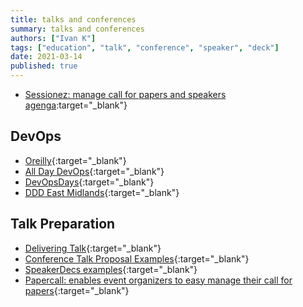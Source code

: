 ```yaml
---
title: talks and conferences
summary: talks and conferences
authors: ["Ivan K"]
tags: ["education", "talk", "conference", "speaker", "deck"]
date: 2021-03-14
published: true
---
```


- [Sessionez: manage call for papers and speakers agenga](https://sessionize.com/):target="_blank"}

## DevOps

- [Oreilly][oreily-devops]{:target="_blank"}
- [All Day DevOps](https://www.alldaydevops.com){:target="_blank"}
- [DevOpsDays](https://devopsdays.org){:target="_blank"}
- [DDD East Midlands](https://www.dddeastmidlands.com){:target="_blank"}

## Talk Preparation

- [Delivering Talk][deliver-talk]{:target="_blank"}
- [Conference Talk Proposal Examples][conf-proposal]{:target="_blank"}
- [SpeakerDecs examples](https://speakerdeck.com){:target="_blank"}
- [Papercall: enables event organizers to easy manage their call for papers][papercall]{:target="_blank"}

[oreily-devops]: https://conferences.oreilly.com/infrastructure-ops/io-ca?utm_medium=social&utm_source=twitter.com&utm_campaign=ioca20&utm_content=organic
[conf-proposal]: https://thoughtbot.com/blog/conference-talk-proposal-examples
[deliver-talk]: https://theway.armakuni.com/learning-and-development/delivering-a-talk
[papercall]: https://www.papercall.io/events
